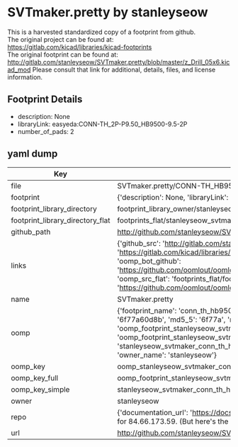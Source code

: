 # SVTmaker.pretty by stanleyseow  
This is a harvested standardized copy of a footprint from github.  
The original project can be found at:  
https://gitlab.com/kicad/libraries/kicad-footprints  
The original footprint can be found at:
http://gitlab.com/stanleyseow/SVTmaker.pretty/blob/master/z_Drill_05x6.kicad_mod
Please consult that link for additional, details, files, and license information.  
## Footprint Details
* description: None  
* libraryLink: easyeda:CONN-TH_2P-P9.50_HB9500-9.5-2P  
* number_of_pads: 2  
## yaml dump  
| Key | Value |  
| --- | --- |  
| file | SVTmaker.pretty/CONN-TH_HB9500-9.5-2P.kicad_mod |  
| footprint | {'description': None, 'libraryLink': 'easyeda:CONN-TH_2P-P9.50_HB9500-9.5-2P', 'number_of_pads': 2} |  
| footprint_library_directory | footprint_library_owner/stanleyseow_SVTmaker.pretty |  
| footprint_library_directory_flat | footprints_flat/stanleyseow_svtmaker_conn_th_hb9500_9_5_2p/working |  
| github_path | http://github.com/stanleyseow/SVTmaker.pretty/blob/master/CONN-TH_HB9500-9.5-2P.kicad_mod |  
| links | {'github_src': 'http://gitlab.com/stanleyseow/SVTmaker.pretty/blob/master/z_Drill_05x6.kicad_mod', 'github_src_repo': 'https://gitlab.com/kicad/libraries/kicad-footprints', 'oomp_bot': 'footprints/stanleyseow_svtmaker_conn_th_hb9500_9_5_2p/working', 'oomp_bot_github': 'https://github.com/oomlout/oomlout_oomp_footprint_bot/tree/main/footprints/stanleyseow_svtmaker_conn_th_hb9500_9_5_2p/working', 'oomp_src_flat': 'footprints_flat/footprints_flat/stanleyseow_svtmaker_conn_th_hb9500_9_5_2p/working', 'oomp_src_flat_github': 'https://github.com/oomlout/oomlout_oomp_footprint_src/tree/main/footprints_flat/stanleyseow_svtmaker_conn_th_hb9500_9_5_2p/working'} |  
| name | SVTmaker.pretty |  
| oomp | {'footprint_name': 'conn_th_hb9500_9_5_2p', 'library_name': 'svtmaker', 'md5': '6f77a60d8bbe30d3004cbcc1500bfa41', 'md5_10': '6f77a60d8b', 'md5_5': '6f77a', 'md5_6': '6f77a6', 'oomp_key': 'oomp_stanleyseow_svtmaker_conn_th_hb9500_9_5_2p', 'oomp_key_extra': 'oomp_footprint_stanleyseow_svtmaker_conn_th_hb9500_9_5_2p', 'oomp_key_full': 'oomp_footprint_stanleyseow_svtmaker_conn_th_hb9500_9_5_2p_6f77a6', 'oomp_key_simple': 'stanleyseow_svtmaker_conn_th_hb9500_9_5_2p', 'original_filename': 'SVTmaker.pretty/CONN-TH_HB9500-9.5-2P.kicad_mod', 'owner_name': 'stanleyseow'} |  
| oomp_key | oomp_stanleyseow_svtmaker_conn_th_hb9500_9_5_2p |  
| oomp_key_full | oomp_footprint_stanleyseow_svtmaker_conn_th_hb9500_9_5_2p |  
| oomp_key_simple | stanleyseow_svtmaker_conn_th_hb9500_9_5_2p |  
| owner | stanleyseow |  
| repo | {'documentation_url': 'https://docs.github.com/rest/overview/resources-in-the-rest-api#rate-limiting', 'message': "API rate limit exceeded for 84.66.173.59. (But here's the good news: Authenticated requests get a higher rate limit. Check out the documentation for more details.)"} |  
| url | http://github.com/stanleyseow/SVTmaker.pretty |  

